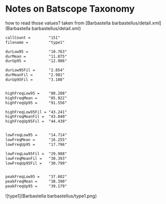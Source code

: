 # Notes on Batscope Taxonomy

how to read those values? taken from [Barbastella barbastellus/detail.xml](Barbastella barbastellus/detail.xml)

```txt
callCount =        "151"
filename =         "type1"

durLow95 =         "10.763"
durMean =          "11.875"
durUp95 =          "12.986"

durLow95Fil =      "2.854"
durMeanFil =       "2.981"
durUp95Fil =       "3.108"


highFreqLow95 =    "80.288"
highFreqMean =     "85.922"
highFreqUp95 =     "91.556"

highFreqLow95Fil = "43.241"
highFreqMeanFil =  "43.840"
highFreqUp95Fil =  "44.439"


lowFreqLow95 =     "14.714"
lowFreqMean =      "16.255"
lowFreqUp95 =      "17.796"

lowFreqLow95Fil =  "29.988"
lowFreqMeanFil =   "30.393"
lowFreqUp95Fil =   "30.799"


peakFreqLow95 =    "37.602"
peakFreqMean =     "38.390"
peakFreqUp95 =     "39.179"
```

![type1](Barbastella barbastellus/type1.png)
